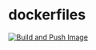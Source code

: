 # dockerfiles

[![Build and Push Image](https://github.com/jncfa/dockerfiles/actions/workflows/builder.yml/badge.svg)](https://github.com/jncfa/dockerfiles/actions/workflows/builder.yml)
